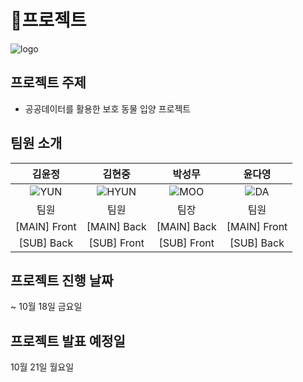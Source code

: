 # 🐌프로젝트

  ![logo](https://github.com/user-attachments/assets/fc4e6bd8-7330-445d-880d-656fbbaf4e50)

## 프로젝트 주제
  
  * 공공데이터를 활용한 보호 동물 입양 프로젝트

## 팀원 소개 

  |김윤정	|김현중	|박성무	| 윤다영
  |:------:|:-------:|:------:|:------:
  |![YUN](https://github.com/user-attachments/assets/1bd981db-760a-4c7a-851c-b7dae00c1c08)    |![HYUN](https://github.com/user-attachments/assets/e8acdc0e-8267-4126-a822-8d2c73d7fb25)    |![MOO](https://github.com/user-attachments/assets/2ee187c5-0230-4e4c-9209-f63f1180fabc)    |![DA](https://github.com/user-attachments/assets/d1b5a2ce-4b21-45d3-abfc-a706d625ed17)    
  | 팀원 | 팀원 | 팀장 | 팀원
  | [MAIN] Front | [MAIN] Back | [MAIN] Back | [MAIN] Front
  | [SUB] Back | [SUB] Front | [SUB] Front | [SUB] Back

## 프로젝트 진행 날짜 

  ~ 10월 18일 금요일

## 프로젝트 발표 예정일 

  10월 21일 월요일

